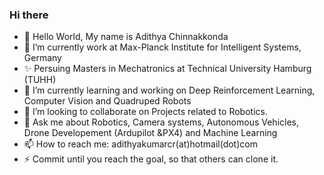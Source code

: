 ### Hi there 

- 👋 Hello World, My name is Adithya Chinnakkonda 
- 🔭 I’m currently work at Max-Planck Institute for Intelligent Systems, Germany
- ✨ Persuing Masters in Mechatronics at Technical University Hamburg (TUHH)
- 🌱 I’m currently learning and working on Deep Reinforcement Learning, Computer Vision and Quadruped Robots
- 👯 I’m looking to collaborate on Projects related to Robotics. 
- 💬 Ask me about Robotics, Camera systems, Autonomous Vehicles, Drone Developement (Ardupilot &PX4) and Machine Learning
- 📫 How to reach me: adithyakumarcr(at)hotmail(dot)com
- ⚡ Commit until you reach the goal, so that others can clone it. 

